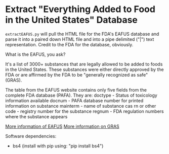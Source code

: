 Extract "Everything Added to Food in the United States" Database
======================================

`extractEAFUS.py` will pull the HTML file for the FDA's EAFUS database and parse it into a paired down HTML file and into a pipe delimited ("|") text representation.  Credit to the FDA for the database, obviously.

What is the EAFUS, you ask?

It's a list of 3000+ substances that are legally allowed to be added to foods in the United States.  These substances were either directly approved by the FDA or are affirmed by the FDA to be "generally	recognized as safe" (GRAS). 

The table from the EAFUS website contains only five fields from the complete FDA database (PAFA).  They are:
		doctype - Status of toxicology information available
		docnum - PAFA database number for printed information on substance
		mainterm - name of substance
		cas rn or other code - registry number for the substance
		regnum - FDA regulation numbers where the substance appears 
		
[More information of EAFUS](http://www.fda.gov/Food/IngredientsPackagingLabeling/ucm115326.htm)
[More information on GRAS](http://www.fda.gov/food/ingredientspackaginglabeling/gras/default.htm)

Software dependencies: 

- bs4 (install with pip using: "pip install bs4")
